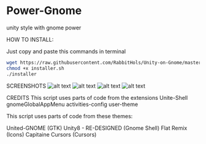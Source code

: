 # Power-Gnome
unity style with gnome power

HOW TO INSTALL:

Just copy and paste this commands in terminal

```bash
wget https://raw.githubusercontent.com/RabbitHols/Unity-on-Gnome/master/installer.sh
chmod +x installer.sh 
./installer
```
SCREENSHOTS
![alt text](https://raw.githubusercontent.com/RabbitHols/Unity-on-Gnome/master/screenshots/home.png)
![alt text](https://raw.githubusercontent.com/RabbitHols/Unity-on-Gnome/master/screenshots/global%20menu.png)
![alt text](https://raw.githubusercontent.com/RabbitHols/Unity-on-Gnome/master/screenshots/dash.png)
![alt text](https://raw.githubusercontent.com/RabbitHols/Unity-on-Gnome/master/screenshots/busy.png)

CREDITS
This script uses parts of code from the extensions 
Unite-Shell
gnomeGlobalAppMenu
activities-config
user-theme

This script uses parts of code from these themes:

United-GNOME (GTK)
Unity8 - RE-DESIGNED (Gnome Shell)
Flat Remix (Icons)
Capitaine Cursors (Cursors)


